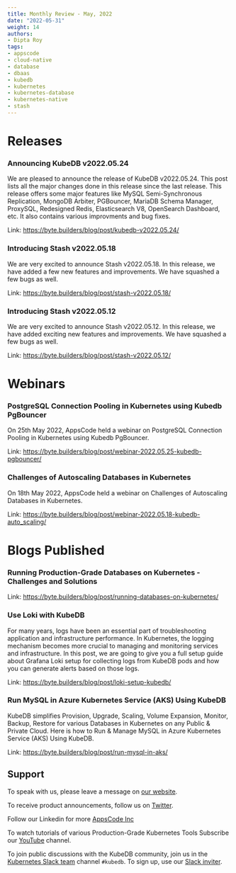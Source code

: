 ```yaml
---
title: Monthly Review - May, 2022
date: "2022-05-31"
weight: 14
authors:
- Dipta Roy
tags:
- appscode
- cloud-native
- database
- dbaas
- kubedb
- kubernetes
- kubernetes-database
- kubernetes-native
- stash
---
```


# Releases

### Announcing KubeDB v2022.05.24

 We are pleased to announce the release of KubeDB v2022.05.24. This post lists all the major changes done in this release since the last release. This release offers some major features like MySQL Semi-Synchronous Replication, MongoDB Arbiter, PGBouncer, MariaDB Schema Manager, ProxySQL, Redesigned Redis, Elasticsearch V8, OpenSearch Dashboard, etc. It also contains various improvments and bug fixes.

 Link: https://byte.builders/blog/post/kubedb-v2022.05.24/

### Introducing Stash v2022.05.18

We are very excited to announce Stash v2022.05.18. In this release, we have added a few new features and improvements. We have squashed a few bugs as well.

Link: https://byte.builders/blog/post/stash-v2022.05.18/


### Introducing Stash v2022.05.12

We are very excited to announce Stash v2022.05.12. In this release, we have added exciting new features and improvements. We have squashed a few bugs as well.

Link: https://byte.builders/blog/post/stash-v2022.05.12/



# Webinars

### PostgreSQL Connection Pooling in Kubernetes using Kubedb PgBouncer

On 25th May 2022, AppsCode held a webinar on PostgreSQL Connection Pooling in Kubernetes using Kubedb PgBouncer.

Link: https://byte.builders/blog/post/webinar-2022.05.25-kubedb-pgbouncer/
 


### Challenges of Autoscaling Databases in Kubernetes

On 18th May 2022, AppsCode held a webinar on Challenges of Autoscaling Databases in Kubernetes. 

Link: https://byte.builders/blog/post/webinar-2022.05.18-kubedb-auto_scaling/



# Blogs Published

### Running Production-Grade Databases on Kubernetes - Challenges and Solutions

Link:  https://byte.builders/blog/post/running-databases-on-kubernetes/


### Use Loki with KubeDB

For many years, logs have been an essential part of troubleshooting application and infrastructure performance. In Kubernetes, the logging mechanism becomes more crucial to managing and monitoring services and infrastructure. In this post, we are going to give you a full setup guide about Grafana Loki setup for collecting logs from KubeDB pods and how you can generate alerts based on those logs.

Link:  https://byte.builders/blog/post/loki-setup-kubedb/



### Run MySQL in Azure Kubernetes Service (AKS) Using KubeDB

KubeDB simplifies Provision, Upgrade, Scaling, Volume Expansion, Monitor, Backup, Restore for various Databases in Kubernetes on any Public & Private Cloud. Here is how to Run & Manage MySQL in Azure Kubernetes Service (AKS) Using KubeDB.

Link: https://byte.builders/blog/post/run-mysql-in-aks/




## Support

To speak with us, please leave a message on [our website](https://appscode.com/contact/).

To receive product announcements, follow us on [Twitter](https://twitter.com/KubeDB).

Follow our Linkedin for more [AppsCode Inc](https://www.linkedin.com/company/appscode/)

To watch tutorials of various Production-Grade Kubernetes Tools Subscribe our [YouTube](https://www.youtube.com/c/AppsCodeInc/) channel.

To join public discussions with the KubeDB community, join us in the [Kubernetes Slack team](https://kubernetes.slack.com/messages/C8149MREV/) channel `#kubedb`. To sign up, use our [Slack inviter](http://slack.kubernetes.io/).
